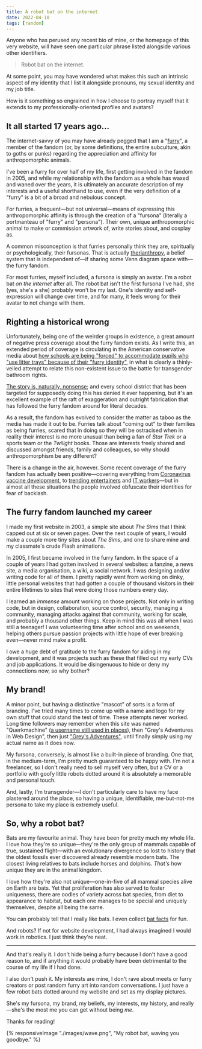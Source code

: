 ```yaml
---
title: A robot bat on the internet
date: 2022-04-10
tags: [random]
---
```


Anyone who has perused any recent bio of mine, or the homepage of this very website, will have seen one particular phrase listed alongside various other identifiers.

> Robot bat on the internet.

At some point, you may have wondered what makes this such an intrinsic aspect of my identity that I list it alongside pronouns, my sexual identity and my job title.

How is it something so engrained in how I choose to portray myself that it extends to my professionally-oriented profiles and avatars?

## It all started 17 years ago…

The internet-savvy of you may have already pegged that I am a "[furry](https://en.wikipedia.org/wiki/Furry_fandom)", a member of the fandom (or, by some definitions, the entire subculture, akin to goths or punks) regarding the appreciation and affinity for anthropomorphic animals.

I've been a furry for over half of my life, first getting involved in the fandom in 2005, and while my relationship with the fandom as a whole has waxed and waned over the years, it is ultimately an accurate description of my interests and a useful shorthand to use, even if the very definition of a "furry" is a bit of a broad and nebulous concept.

For furries, a frequent—but not universal—means of expressing this anthropomorphic affinity is through the creation of a "fursona" (literally a portmanteau of "furry" and "persona"). Their own, unique anthropomorphic animal to make or commission artwork of, write stories about, and cosplay as.

A common misconception is that furries personally think they are, spiritually or psychologically, their fursonas. That is actually [therianthropy](https://en.wikipedia.org/wiki/Therianthropy#Modern_therianthropy), a belief system that is independent of—if sharing some Venn diagram space with—the furry fandom.

For most furries, myself included, a fursona is simply an avatar. I'm a robot bat _on the internet_ after all. The robot bat isn't the first fursona I've had, she (yes, she's a she) probably won't be my last. One's identity and self-expression will change over time, and for many, it feels wrong for their avatar to not change with them.

## Righting a historical wrong

Unfortunately, being one of the weirder groups in existence, a great amount of negative press coverage about the furry fandom exists. As I write this, an extended period of coverage is circulating in the American conservative media about [how schools are being "forced" to accommodate pupils who "use litter trays" because of their "furry identity"](https://www.thedailybeast.com/furry-panic-is-the-latest-dumb-gop-attack-on-public-schools), in what is clearly a thinly-veiled attempt to relate this non-existent issue to the battle for transgender bathroom rights.

[The story is, naturally, nonsense](https://www.theguardian.com/us-news/2022/mar/29/nebraska-lawmaker-litter-boxes-claim-debunked); and every school district that has been targeted for supposedly doing this has denied it ever happening, but it's an excellent example of the raft of exaggeration and outright fabrication that has followed the furry fandom around for literal decades.

As a result, the fandom has evolved to consider the matter as taboo as the media has made it out to be. Furries talk about "coming out" to their families as being furries, scared that in doing so they will be ostracised when in reality their interest is no more unusual than being a fan of _Star Trek_ or a sports team or the _Twilight_ books. Those are interests freely shared and discussed amongst friends, family and colleagues, so why should anthropomorphism be any different?

There is a change in the air, however. Some recent coverage of the furry fandom has actually been positive—covering everything from [Coronavirus vaccine development](https://www.inputmag.com/features/furry-scientist-vaccines-chise-covid-19-twitter-controversy), to [trending entertainers](https://www.polygon.com/2021/2/18/22289309/twitch-vtuber-chester-otter-vr-kris-yim-animation) and [IT workers](https://thespinoff.co.nz/irl/11-01-2022/who-runs-the-internet-furries)—but in almost all these situations the people involved obfuscate their identities for fear of backlash.

## The furry fandom launched my career

I made my first website in 2003, a simple site about _The Sims_ that I think capped out at six or seven pages. Over the next couple of years, I would make a couple more tiny sites about _The Sims_, and one to share mine and my classmate's crude Flash animations.

In 2005, I first became involved in the furry fandom. In the space of a couple of years I had gotten involved in several websites: a fanzine, a news site, a media organisation, a wiki, a social network. I was designing and/or writing code for all of them. I pretty rapidly went from working on dinky, little personal websites that had gotten a couple of thousand visitors in their entire lifetimes to sites that were doing those numbers every day.

I learned an _immense_ amount working on those projects. Not only in writing code, but in design, collaboration, source control, security, managing a community, managing attacks against that community, working for scale, and probably a thousand other things. Keep in mind this was all when I was still a teenager! I was volunteering time after school and on weekends, helping others pursue passion projects with little hope of ever breaking even—never mind make a profit.

I owe a huge debt of gratitude to the furry fandom for aiding in my development, and it was projects such as these that filled out my early CVs and job applications. It would be disingenuous to hide or deny my connections now, so why bother?

## My brand!

A minor point, but having a distinctive "mascot" of sorts is a form of branding. I've tried many times to come up with a name and logo for my own stuff that could stand the test of time. These attempts never worked. Long time followers may remember when this site was named "Querkmachine" ([a username still used in places](https://github.com/querkmachine)), then "Grey's Adventures in Web Design", then just ["Grey's Adventures"](https://web.archive.org/web/20120418022337/http://greysadventures.com/), until finally simply using my actual name as it does now.

My fursona, conversely, is almost like a built-in piece of branding. One that, in the medium-term, I'm pretty much guaranteed to be happy with. I'm not a freelancer, so I don't really need to sell myself very often, but a CV or a portfolio with goofy little robots dotted around it is absolutely a memorable and personal touch.

And, lastly, I'm transgender—I don't particularly care to have my face plastered around the place, so having a unique, identifiable, me-but-not-me persona to take my place is extremely useful.

## So, why a robot bat?

Bats are my favourite animal. They have been for pretty much my whole life. I love how they're so unique—they're the only group of mammals capable of true, sustained flight—with an evolutionary divergence so lost to history that the oldest fossils ever discovered already resemble modern bats. The closest living relatives to bats include horses and dolphins. _That's_ how unique they are in the animal kingdom.

I love how they're also not unique—one-in-five of all mammal species alive on Earth are bats. Yet that proliferation has also served to foster uniqueness, there are oodles of variety across bat species, from diet to appearance to habitat, but each one manages to be special and uniquely themselves, despite all being the same.

You can probably tell that I really like bats. I even collect [bat facts](http://projects.berly.kim/bat-fact/) for fun.

And robots? If not for website development, I had always imagined I would work in robotics. I just think they're neat.

---

And that's really it. I don't hide being a furry because I don't have a good reason to, and if anything it would probably have been detrimental to the course of my life if I had done.

I also don't push it. My interests are mine, I don't rave about meets or furry creators or post random furry art into random conversations. I just have a few robot bats dotted around my website and set as my display pictures.

She's my fursona, my brand, my beliefs, my interests, my history, and really—she's the most me you can get without being _me_.

Thanks for reading!

{% responsiveImage "./images/wave.png", "My robot bat, waving you goodbye." %}
